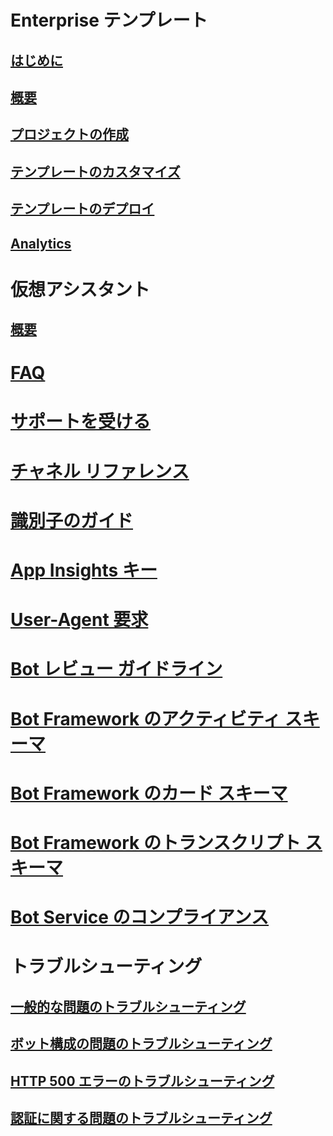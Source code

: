 # Enterprise テンプレート
## [はじめに](../v4sdk/bot-builder-enterprise-template-overview.md)
## [概要](../v4sdk/bot-builder-enterprise-template-overview-detail.md)
## [プロジェクトの作成](../v4sdk/bot-builder-enterprise-template-create-project.md)
## [テンプレートのカスタマイズ](../v4sdk/bot-builder-enterprise-template-customize.md)
## [テンプレートのデプロイ](../v4sdk/bot-builder-enterprise-template-deployment.md)
## [Analytics](../v4sdk/bot-builder-enterprise-template-powerbi.md)
# 仮想アシスタント 
## [概要](../v4sdk/bot-builder-virtual-assistant-introduction.md)
# [FAQ](../bot-service-resources-bot-framework-faq.md)
# [サポートを受ける](../bot-service-resources-links-help.md)
# [チャネル リファレンス](../bot-service-channels-reference.md)
# [識別子のガイド](../bot-service-resources-identifiers-guide.md)
# [App Insights キー](../bot-service-resources-app-insights-keys.md)
# [User-Agent 要求](../bot-service-resources-user-agent.md)
# [Bot レビュー ガイドライン](../bot-service-review-guidelines.md)
# [Bot Framework のアクティビティ スキーマ](https://aka.ms/botSpecs-activitySchema)
# [Bot Framework のカード スキーマ](https://aka.ms/botSpecs-cardSchema)
# [Bot Framework のトランスクリプト スキーマ](https://aka.ms/botSpecs-transcripts)
# [Bot Service のコンプライアンス](../v4sdk/bot-service-compliance.md)
# トラブルシューティング
## [一般的な問題のトラブルシューティング](../bot-service-troubleshoot-general-problems.md)
## [ボット構成の問題のトラブルシューティング](../bot-service-troubleshoot-bot-configuration.md)
## [HTTP 500 エラーのトラブルシューティング](../bot-service-troubleshoot-500-errors.md)
## [認証に関する問題のトラブルシューティング](../bot-service-troubleshoot-authentication-problems.md)
